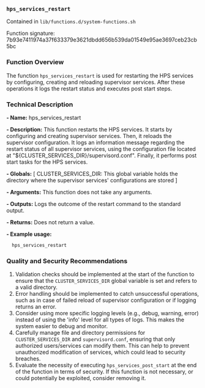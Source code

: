 ### `hps_services_restart`

Contained in `lib/functions.d/system-functions.sh`

Function signature: 7b93e7411974a37f633379e3621dbdd656b539da01549e95ae3697ceb23cb5bc

### Function Overview

The function `hps_services_restart` is used for restarting the HPS services by configuring, creating and reloading supervisor services. After these operations it logs the restart status and executes post start steps.

### Technical Description

**- Name:** hps_services_restart

**- Description:** This function restarts the HPS services. It starts by configuring and creating supervisor services. Then, it reloads the supervisor configuration. It logs an information message regarding the restart status of all supervisor services, using the configuration file located at "${CLUSTER_SERVICES_DIR}/supervisord.conf". Finally, it performs post start tasks for the HPS services. 

**- Globals:** [ CLUSTER_SERVICES_DIR: This global variable holds the directory where the supervisor services' configurations are stored ]

**- Arguments:** This function does not take any arguments.

**- Outputs:** Logs the outcome of the restart command to the standard output.

**- Returns:** Does not return a value.

**- Example usage:** 

```bash
  hps_services_restart
```

### Quality and Security Recommendations

1. Validation checks should be implemented at the start of the function to ensure that the `CLUSTER_SERVICES_DIR` global variable is set and refers to a valid directory.
2. Error handling should be implemented to catch unsuccessful operations, such as in case of failed reload of supervisor configuration or if logging returns an error.
3. Consider using more specific logging levels (e.g., debug, warning, error) instead of using the 'info' level for all types of logs. This makes the system easier to debug and monitor.
4. Carefully manage file and directory permissions for `CLUSTER_SERVICES_DIR` and `supervisord.conf`, ensuring that only authorized users/services can modify them. This can help to prevent unauthorized modification of services, which could lead to security breaches.
5. Evaluate the necessity of executing `hps_services_post_start` at the end of the function in terms of security. If this function is not necessary, or could potentially be exploited, consider removing it.

